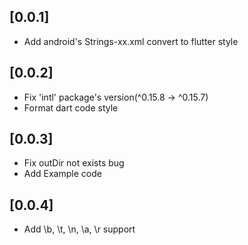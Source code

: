 ## [0.0.1]

* Add android's Strings-xx.xml convert to flutter style

## [0.0.2]

* Fix 'intl' package's version(^0.15.8 -> ^0.15.7)
* Format dart code style

## [0.0.3]

* Fix outDir not exists bug
* Add Example code

## [0.0.4]

* Add \b, \t, \n, \a, \r support